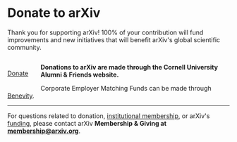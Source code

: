 Donate to arXiv
======

<p style="margin-bottom: 2em;">Thank you for supporting arXiv! 100% of your contribution will fund improvements and new initiatives that will benefit arXiv's global scientific community.</p>

<p style="float: left; margin-right: 2em; margin-bottom: 2em;"><a class="button is-large is-link" href="https://securelb.imodules.com/s/1717/alumni/event.aspx?sid=1717&gid=2&pgid=22315&cid=35778&dids=276&bledit=1&sort=1">Donate</a></p>

**Donations to arXiv are made through the Cornell University Alumni & Friends website.**



Corporate Employer Matching Funds can be made through [Benevity](https://causes.benevity.org/causes/840-150532082/project/3FK1YBQWRZ).

---

For questions related to donation, [institutional membership](/about/membership), or arXiv's [funding](/about/funding), please contact arXiv **Membership & Giving at membership@arxiv.org**.
